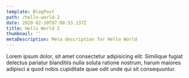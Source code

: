 ```yaml
---
template: BlogPost
path: /hello-world-2
date: 2020-02-20T07:08:53.137Z
title: Hello World 2
thumbnail: ''
metaDescription: Meta description for Hello World
---
```


Lorem ipsum dolor, sit amet consectetur adipisicing elit. Similique fugiat delectus pariatur blanditiis nulla soluta ratione nostrum, harum maiores adipisci a quod nobis cupiditate quae odit unde qui sit consequuntur.
